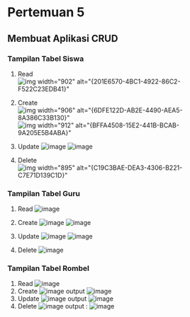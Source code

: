 # Pertemuan 5
## Membuat Aplikasi CRUD

### Tampilan Tabel Siswa
1. Read
   ![img width="902" alt="{201E6570-4BC1-4922-86C2-F522C23EDB41}"](https://github.com/user-attachments/assets/f94aea4f-8d6c-47eb-8e78-ec36b73cbe7e)
   
2. Create
   ![img width="906" alt="{6DFE122D-AB2E-4490-AEA5-8A386C33B130}"](https://github.com/user-attachments/assets/6e74b30a-9248-4cb2-87ce-d89932246df8)
   ![img width="912" alt="{BFFA4508-15E2-441B-BCAB-9A205E5B4ABA}"](https://github.com/user-attachments/assets/659d2cbc-bed9-45ce-af26-f14f6b8362e9)
   
3. Update
   ![image](https://github.com/user-attachments/assets/05098a83-7415-457f-a1da-dcc4be800eae)
   ![image](https://github.com/user-attachments/assets/29214597-41ba-4109-8d46-b91d46b99db0)

4. Delete
   ![img width="895" alt="{C19C3BAE-DEA3-4306-B221-C7E71D139C1D}"](https://github.com/user-attachments/assets/061c4550-b23b-4f36-98e0-c8989820d32c)

### Tampilan Tabel Guru
1. Read
   ![image](https://github.com/user-attachments/assets/476b7b37-755a-4ca7-94f0-73d251e6416b)

3. Create
   ![image](https://github.com/user-attachments/assets/07d2e709-5363-48be-b79c-3694512bc11c)
   ![image](https://github.com/user-attachments/assets/b2a54f87-5f99-4aa0-bc0b-0bfe69bcf588)

5. Update
   ![image](https://github.com/user-attachments/assets/72979757-b19d-4b04-bdd6-d0c892b67437)
   ![image](https://github.com/user-attachments/assets/4e11d30a-11fa-4185-9e67-be67edea3e02)

7. Delete
   ![image](https://github.com/user-attachments/assets/c8d00bc0-3476-4dd8-b8ed-7d677ff7f883)

   
### Tampilan Tabel Rombel
1. Read
   ![image](https://github.com/user-attachments/assets/f56ee764-617d-4357-9e19-e8bf4489e79e)
3. Create
   ![image](https://github.com/user-attachments/assets/c383d8bf-c8d0-47e3-aa66-71bb200729f8)
   output
   ![image](https://github.com/user-attachments/assets/5460239c-aac8-42cd-a71b-93ec06b0bbf6)
5. Update
   ![image](https://github.com/user-attachments/assets/c9ffeb1e-bede-4a7c-862b-84ea9b9b4618)
   output
   ![image](https://github.com/user-attachments/assets/0576ab42-b029-497e-bd78-9712ac5d8cc9)
7. Delete
   ![image](https://github.com/user-attachments/assets/446577fb-59f2-4fb9-970f-d4efa9379f29)
   output :
   ![image](https://github.com/user-attachments/assets/3fcd4c66-dc24-4809-a88b-3ff95f330c98)

